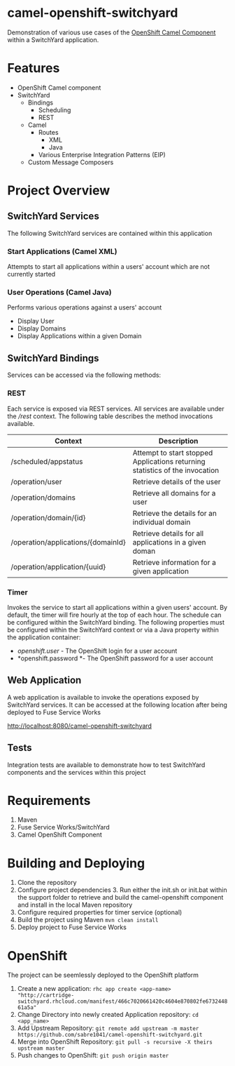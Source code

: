 camel-openshift-switchyard
======================

Demonstration of various use cases of the [OpenShift Camel Component](https://github.com/sabre1041/camel-openshift)  within a SwitchYard application. 

# Features

* OpenShift Camel component
* SwitchYard
	* Bindings
		* Scheduling
		* REST
	* Camel 
		* Routes
			* XML
			* Java
		* Various Enterprise Integration Patterns (EIP)
	* Custom Message Composers

# Project Overview

## SwitchYard Services

The following SwitchYard services are contained within this application

### Start Applications (Camel XML)

Attempts to start all applications within a users' account which are not currently started

### User Operations (Camel Java)

Performs various operations against a users' account

* Display User 
* Display Domains
* Display Applications within a given Domain

## SwitchYard Bindings

Services can be accessed via the following methods:

### REST

Each service is exposed via REST services. All services are available under the */rest* context.  The following table describes the method invocations available. 

| Context | Description |
| ---------- | --------------- |
| /scheduled/appstatus | Attempt to start stopped Applications returning statistics of the invocation |
| /operation/user | Retrieve details of the user |
| /operation/domains | Retrieve all domains for a user |
| /operation/domain/{id} | Retrieve the details for an individual domain |
| /operation/applications/{domainId} | Retrieve details for all applications in a given doman |
| /operation/application/{uuid} | Retrieve information for a given application |
 


### Timer

Invokes the service to start all applications within a given users' account. By default, the timer will fire hourly at the top of each hour. The schedule can be configured within the SwitchYard binding. The following properties must be configured within the SwitchYard context or via a Java property within the application container:

* *openshift.user* - The OpenShift login for a user account
* *openshift.password *- The OpenShift password for a user account


## Web Application

A web application is available to invoke the operations exposed by SwitchYard services. It can be accessed at the following location after being deployed to Fuse Service Works

[http://localhost:8080/camel-openshift-switchyard](http://localhost:8080/camel-openshift-switchyard/)

## Tests

Integration tests are available to demonstrate how to test SwitchYard components and the services within this project

# Requirements

1. Maven
2. Fuse Service Works/SwitchYard
3. Camel OpenShift Component

# Building and Deploying

1. Clone the repository
2. Configure project dependencies
	3. Run either the init.sh or init.bat within the support folder to retrieve and build the camel-openshift component and install in the local Maven repository
2. Configure required properties for timer service (optional)
2. Build the project using Maven `mvn clean install`
3. Deploy project to Fuse Service Works

# OpenShift

The project can be seemlessly deployed to the OpenShift platform

1. Create a new application:
`rhc app create <app-name> "http://cartridge-switchyard.rhcloud.com/manifest/466c7020661420c4604e870802fe673244861a5a"` 
2. Change Directory into newly created Application repository:
    `cd <app_name>`
3. Add Upstream Repository:
`git remote add upstream -m master https://github.com/sabre1041/camel-openshift-switchyard.git`
4. Merge into OpenShift Repository:
`git pull -s recursive -X theirs upstream master`
5. Push changes to OpenShift:
`git push origin master`
